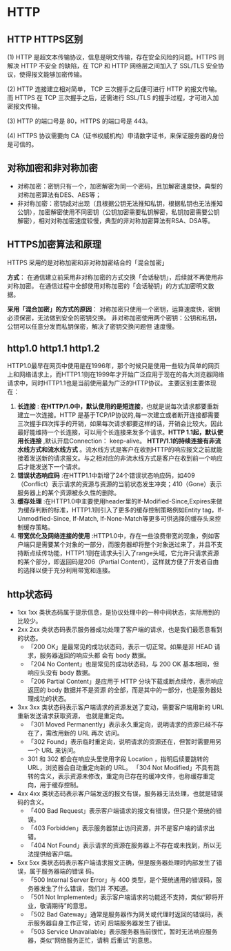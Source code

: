 # HTTP

## HTTP HTTPS区别

(1) HTTP 是超文本传输协议，信息是明文传输，存在安全风险的问题。HTTPS 则解决 HTTP 不安全 的缺陷，在 TCP 和 HTTP 网络层之间加入了 SSL/TLS 安全协议，使得报文能够加密传输。

(2) HTTP 连接建立相对简单， TCP 三次握手之后便可进行 HTTP 的报文传输。而 HTTPS 在 TCP 三次握手之后，还需进行 SSL/TLS 的握手过程，才可进入加密报文传输。

(3) HTTP 的端口号是 80，HTTPS 的端口号是 443。

(4) HTTPS 协议需要向 CA（证书权威机构）申请数字证书，来保证服务器的身份是可信的。

## 对称加密和非对称加密

- 对称加密：密钥只有一个，加密解密为同一个密码，且加解密速度快，典型的对称加密算法有DES、AES等；
- 非对称加密：密钥成对出现（且根据公钥无法推知私钥，根据私钥也无法推知公钥），加密解密使用不同密钥（公钥加密需要私钥解密，私钥加密需要公钥解密），相对对称加密速度较慢，典型的非对称加密算法有RSA、DSA等。

## HTTPS加密算法和原理

HTTPS 采用的是对称加密和非对称加密结合的「混合加密」

**方式**： 在通信建立前采用非对称加密的方式交换「会话秘钥」，后续就不再使用非对称加密。 在通信过程中全部使用对称加密的「会话秘钥」的方式加密明文数据。 

**采用「混合加密」的方式的原因**： 对称加密只使用一个密钥，运算速度快，密钥必须保密，无法做到安全的密钥交换。 非对称加密使用两个密钥：公钥和私钥，公钥可以任意分发而私钥保密，解决了密钥交换问题但 速度慢。

## http1.0 http1.1 http1.2

HTTP1.0最早在网页中使用是在1996年，那个时候只是使用一些较为简单的网页上和网络请求上，而HTTP1.1则在1999年才开始广泛应用于现在的各大浏览器网络请求中，同时HTTP1.1也是当前使用最为广泛的HTTP协议。 主要区别主要体现在：

1. **长连接** : **在HTTP/1.0中，默认使用的是短连接**，也就是说每次请求都要重新建立一次连接。HTTP 是基于TCP/IP协议的,每一次建立或者断开连接都需要三次握手四次挥手的开销，如果每次请求都要这样的话，开销会比较大。因此最好能维持一个长连接，可以用个长连接来发多个请求。**HTTP 1.1起，默认使用长连接** ,默认开启Connection： keep-alive。 **HTTP/1.1的持续连接有非流水线方式和流水线方式** 。流水线方式是客户在收到HTTP的响应报文之前就能接着发送新的请求报文。与之相对应的非流水线方式是客户在收到前一个响应后才能发送下一个请求。
2. **错误状态响应码** :在HTTP1.1中新增了24个错误状态响应码，如409（Conflict）表示请求的资源与资源的当前状态发生冲突；410（Gone）表示服务器上的某个资源被永久性的删除。
3. **缓存处理** :在HTTP1.0中主要使用header里的If-Modified-Since,Expires来做为缓存判断的标准，HTTP1.1则引入了更多的缓存控制策略例如Entity tag，If-Unmodified-Since, If-Match, If-None-Match等更多可供选择的缓存头来控制缓存策略。
4. **带宽优化及网络连接的使用** :HTTP1.0中，存在一些浪费带宽的现象，例如客户端只是需要某个对象的一部分，而服务器却将整个对象送过来了，并且不支持断点续传功能，HTTP1.1则在请求头引入了range头域，它允许只请求资源的某个部分，即返回码是206（Partial Content），这样就方便了开发者自由的选择以便于充分利用带宽和连接。

## http状态码

- 1xx 1xx 类状态码属于提示信息，是协议处理中的一种中间状态，实际用到的比较少。
- 2xx 2xx 类状态码表示服务器成功处理了客户端的请求，也是我们最愿意看到的状态。
  - 「200 OK」是最常见的成功状态码，表示一切正常。如果是非 HEAD 请求，服务器返回的响应头都 会有 body 数据。
  - 「204 No Content」也是常见的成功状态码，与 200 OK 基本相同，但响应头没有 body 数据。 
  - 「206 Partial Content」是应用于 HTTP 分块下载或断点续传，表示响应返回的 body 数据并不是资源 的全部，而是其中的一部分，也是服务器处理成功的状态。
- 3xx 3xx 类状态码表示客户端请求的资源发送了变动，需要客户端用新的 URL 重新发送请求获取资源， 也就是重定向。 
  - 「301 Moved Permanently」表示永久重定向，说明请求的资源已经不存在了，需改用新的 URL 再次 访问。 
  - 「302 Found」表示临时重定向，说明请求的资源还在，但暂时需要用另一个 URL 来访问。 
  - 301 和 302 都会在响应头里使用字段 Location ，指明后续要跳转的 URL，浏览器会自动重定向新的 URL。 「304 Not Modified」不具有跳转的含义，表示资源未修改，重定向已存在的缓冲文件，也称缓存重定 向，用于缓存控制。
- 4xx 4xx 类状态码表示客户端发送的报文有误，服务器无法处理，也就是错误码的含义。 
  - 「400 Bad Request」表示客户端请求的报文有错误，但只是个笼统的错误。
  - 「403 Forbidden」表示服务器禁止访问资源，并不是客户端的请求出错。 
  - 「404 Not Found」表示请求的资源在服务器上不存在或未找到，所以无法提供给客户端。 
- 5xx 5xx 类状态码表示客户端请求报文正确，但是服务器处理时内部发生了错误，属于服务器端的错误 码。
  - 「500 Internal Server Error」与 400 类型，是个笼统通用的错误码，服务器发生了什么错误，我们并 不知道。 
  - 「501 Not Implemented」表示客户端请求的功能还不支持，类似“即将开业，敬请期待”的意思。
  - 「502 Bad Gateway」通常是服务器作为网关或代理时返回的错误码，表示服务器自身工作正常，访问 后端服务器发生了错误。 
  - 「503 Service Unavailable」表示服务器当前很忙，暂时无法响应服务器，类似“网络服务正忙，请稍 后重试”的意思。